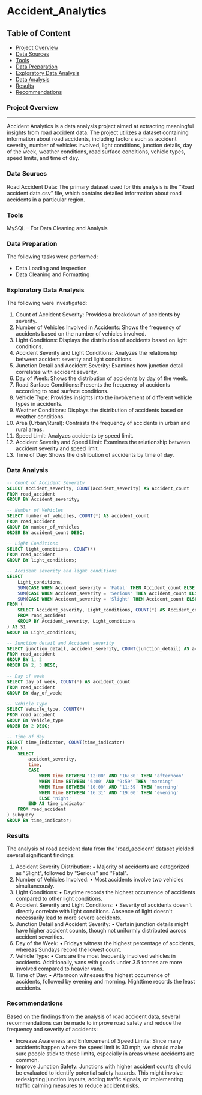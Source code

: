 # Accident_Analytics

## Table of Content
- [Project Overview](#project-overview)
- [Data Sources](#data-sources)
- [Tools](#tools)
- [Data Preparation](#data-preparation)
- [Exploratory Data Analysis](#exploratory-data-analysis)
- [Data Analysis](#data-analysis)
- [Results](#results)
- [Recommendations](#recommendations)

### Project Overview
---
Accident Analytics is a data analysis project aimed at extracting meaningful insights from road accident data. The project utilizes a dataset containing information about road accidents, including factors such as accident severity, number of vehicles involved, light conditions, junction details, day of the week, weather conditions, road surface conditions, vehicle types, speed limits, and time of day.

### Data Sources
Road Accident Data: The primary dataset used for this analysis is the “Road accident data.csv” file, which contains detailed information about road accidents in a particular region.

### Tools
MySQL – For Data Cleaning and Analysis

### Data Preparation
The following tasks were performed:
- Data Loading and Inspection
- Data Cleaning and Formatting

### Exploratory Data Analysis
The following were investigated:
1.	Count of Accident Severity: Provides a breakdown of accidents by severity.
2.	Number of Vehicles Involved in Accidents: Shows the frequency of accidents based on the number of vehicles involved.
3.	Light Conditions: Displays the distribution of accidents based on light conditions.
4.	Accident Severity and Light Conditions: Analyzes the relationship between accident severity and light conditions.
5.	Junction Detail and Accident Severity: Examines how junction detail correlates with accident severity.
6.	Day of Week: Shows the distribution of accidents by day of the week.
7.	Road Surface Conditions: Presents the frequency of accidents according to road surface conditions.
8.	Vehicle Type: Provides insights into the involvement of different vehicle types in accidents.
9.	Weather Conditions: Displays the distribution of accidents based on weather conditions.
10.	Area (Urban/Rural): Contrasts the frequency of accidents in urban and rural areas.
11.	Speed Limit: Analyzes accidents by speed limit.
12.	Accident Severity and Speed Limit: Examines the relationship between accident severity and speed limit.
13.	Time of Day: Shows the distribution of accidents by time of day.

### Data Analysis
```sql
-- Count of Accident Severity
SELECT Accident_severity, COUNT(accident_severity) AS Accident_count
FROM road_accident
GROUP BY Accident_severity;

-- Number of Vehicles
SELECT number_of_vehicles, COUNT(*) AS accident_count
FROM road_accident
GROUP BY number_of_vehicles
ORDER BY accident_count DESC;

-- Light Conditions
SELECT light_conditions, COUNT(*)  
FROM road_accident
GROUP BY light_conditions;

-- Accident severity and light conditions
SELECT
    Light_conditions,
    SUM(CASE WHEN Accident_severity = 'Fatal' THEN Accident_count ELSE 0 END) AS Fatal,
    SUM(CASE WHEN Accident_severity = 'Serious' THEN Accident_count ELSE 0 END) AS Serious,
    SUM(CASE WHEN Accident_severity = 'Slight' THEN Accident_count ELSE 0 END) AS Slight
FROM (
    SELECT Accident_severity, Light_conditions, COUNT(*) AS Accident_count
    FROM road_accident
    GROUP BY Accident_severity, Light_conditions
) AS S1
GROUP BY Light_conditions;

-- Junction detail and Accident severity
SELECT junction_detail, accident_severity, COUNT(junction_detail) AS accident_count
FROM road_accident
GROUP BY 1, 2
ORDER BY 2, 3 DESC;

-- Day of week
SELECT day_of_week, COUNT(*) AS accident_count
FROM road_accident
GROUP BY day_of_week;

-- Vehicle Type
SELECT Vehicle_type, COUNT(*) 
FROM road_accident
GROUP BY Vehicle_type
ORDER BY 2 DESC;

-- Time of day
SELECT time_indicator, COUNT(time_indicator)
FROM (
    SELECT 
        accident_severity, 
        time,
        CASE 
            WHEN Time BETWEEN '12:00' AND '16:30' THEN 'afternoon'
            WHEN Time BETWEEN '6:00' AND '9:59' THEN 'morning'
            WHEN Time BETWEEN '10:00' AND '11:59' THEN 'morning'
            WHEN Time BETWEEN '16:31' AND '19:00' THEN 'evening'
            ELSE 'night'
        END AS time_indicator
    FROM road_accident
) subquery
GROUP BY time_indicator;
```
### Results
The analysis of road accident data from the 'road_accident' dataset yielded several significant findings:
1.	Accident Severity Distribution:
•	Majority of accidents are categorized as "Slight", followed by "Serious" and "Fatal".
2.	Number of Vehicles Involved:
•	Most accidents involve two vehicles simultaneously.
3.	Light Conditions:
•	Daytime records the highest occurrence of accidents compared to other light conditions.
4.	Accident Severity and Light Conditions:
•	Severity of accidents doesn't directly correlate with light conditions. Absence of light doesn't necessarily lead to more severe accidents.
5.	Junction Detail and Accident Severity:
•	Certain junction details might have higher accident counts, though not uniformly distributed across accident severities.
6.	Day of the Week:
•	Fridays witness the highest percentage of accidents, whereas Sundays record the lowest count.
7.	Vehicle Type:
•	Cars are the most frequently involved vehicles in accidents. Additionally, vans with goods under 3.5 tonnes are more involved compared to heavier vans.
8.	Time of Day:
•	Afternoon witnesses the highest occurrence of accidents, followed by evening and morning. Nighttime records the least accidents.

### Recommendations
Based on the findings from the analysis of road accident data, several recommendations can be made to improve road safety and reduce the frequency and severity of accidents:
-	Increase Awareness and Enforcement of Speed Limits:
Since many accidents happen where the speed limit is 30 mph, we should make sure people stick to these limits, especially in areas where accidents are common.
-	Improve Junction Safety:
Junctions with higher accident counts should be evaluated to identify potential safety hazards. This might involve redesigning junction layouts, adding traffic signals, or implementing traffic calming measures to reduce accident risks.
